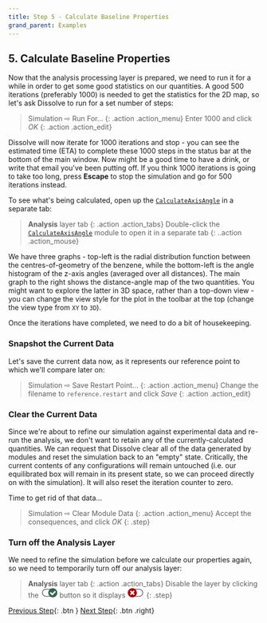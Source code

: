 ```yaml
---
title: Step 5 - Calculate Baseline Properties
grand_parent: Examples
---
```


## 5. Calculate Baseline Properties

Now that the analysis processing layer is prepared, we need to run it for a while in order to get some good statistics on our quantities. A good 500 iterations  (preferably 1000) is needed to get the statistics for the 2D map, so let's ask Dissolve to run for a set number of steps:

> Simulation &#8680; Run For...
{: .action .action_menu}
> Enter 1000 and click _OK_
{: .action .action_edit}

Dissolve will now iterate for 1000 iterations and stop - you can see the estimated time (ETA) to complete these 1000 steps in the status bar at the bottom of the main window. Now might be a good time to have a drink, or write that email you've been putting off. If you think 1000 iterations is going to take too long, press **Escape** to stop the simulation and go for 500 iterations instead.

To see what's being calculated, open up the [`CalculateAxisAngle`](../../../userguide/modules/calculateaxisangle) in a separate tab:

> **Analysis** layer tab
{: .action .action_tabs}
> Double-click the [`CalculateAxisAngle`](../../../userguide/modules/calculateaxisangle) module to open it in a separate tab
{: ..action .action_mouse}

We have three graphs - top-left is the radial distribution function between the centres-of-geometry of the benzene, while the bottom-left is the angle histogram of the z-axis angles (averaged over all distances). The main graph to the right shows the distance-angle map of the two quantities. You might want to explore the latter in 3D space, rather than a top-down view - you can change the view style for the plot in the toolbar at the top (change the view type from `XY` to `3D`).

Once the iterations have completed, we need to do a bit of housekeeping.

### Snapshot the Current Data

Let's save the current data now, as it represents our reference point to which we'll compare later on:

> Simulation &#8680; Save Restart Point...
{: .action .action_menu}
> Change the filename to `reference.restart` and click _Save_
{: .action .action_edit}

### Clear the Current Data

Since we're about to refine our simulation against experimental data and re-run the analysis, we don't want to retain any of the currently-calculated quantities. We can request that Dissolve clear all of the data generated by modules and reset the simulation back to an "empty" state. Critically, the current contents of any configurations will remain untouched (i.e. our equilibrated box will remain in its present state, so we can proceed directly on with the simulation). It will also reset the iteration counter to zero.

Time to get rid of that data...

> Simulation &#8680; Clear Module Data
{: .action .action_menu}
> Accept the consequences, and click _OK_
{: .step}

### Turn off the Analysis Layer

We need to refine the simulation before we calculate our properties again, so we need to temporarily turn off our analysis layer:

> **Analysis** layer tab
{: .action .action_tabs}
> Disable the layer by clicking the ![](../icons/slider-on.png) button so it displays ![](../icons/slider-off.png)
{: .step}

[Previous Step](/docs/examples/benzene/step4){: .btn }   [Next Step](/docs/examples/benzene/step6){: .btn .right}
